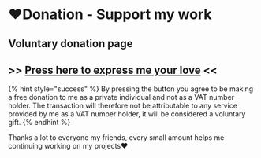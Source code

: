 # ❤️Donation - Support my work

## Voluntary donation page

## &gt;&gt; [Press here to express me your love](https://paypal.me/lonedevgift) &lt;&lt;

{% hint style="success" %}
By pressing the button you agree to be making a free donation to me as a private individual and not as a VAT number holder. The transaction will therefore not be attributable to any service provided by me as a VAT number holder, it will be considered a voluntary gift.
{% endhint %}

Thanks a lot to everyone my friends, every small amount helps me continuing working on my projects❤️

